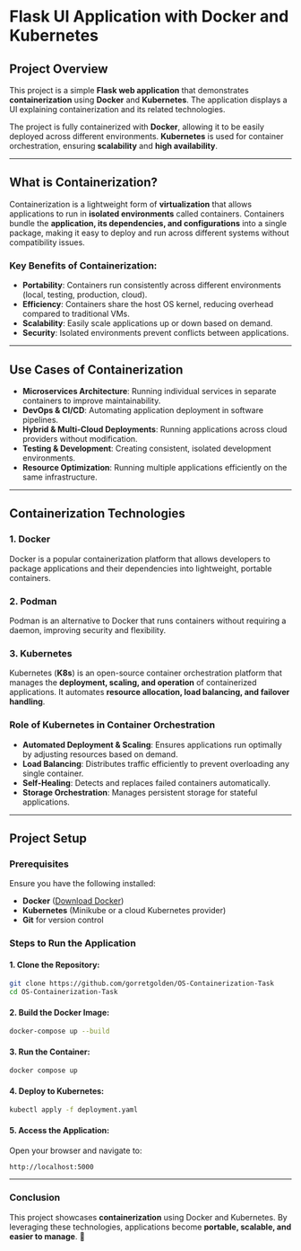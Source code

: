# Flask UI Application with Docker and Kubernetes

## Project Overview

This project is a simple **Flask web application** that demonstrates **containerization** using **Docker** and **Kubernetes**. The application displays a UI explaining containerization and its related technologies.

The project is fully containerized with **Docker**, allowing it to be easily deployed across different environments. **Kubernetes** is used for container orchestration, ensuring **scalability** and **high availability**.

---

## What is Containerization?

Containerization is a lightweight form of **virtualization** that allows applications to run in **isolated environments** called containers. Containers bundle the **application, its dependencies, and configurations** into a single package, making it easy to deploy and run across different systems without compatibility issues.

### **Key Benefits of Containerization:**

- **Portability**: Containers run consistently across different environments (local, testing, production, cloud).
- **Efficiency**: Containers share the host OS kernel, reducing overhead compared to traditional VMs.
- **Scalability**: Easily scale applications up or down based on demand.
- **Security**: Isolated environments prevent conflicts between applications.

---

## Use Cases of Containerization

- **Microservices Architecture**: Running individual services in separate containers to improve maintainability.
- **DevOps & CI/CD**: Automating application deployment in software pipelines.
- **Hybrid & Multi-Cloud Deployments**: Running applications across cloud providers without modification.
- **Testing & Development**: Creating consistent, isolated development environments.
- **Resource Optimization**: Running multiple applications efficiently on the same infrastructure.

---

## Containerization Technologies

### **1. Docker**
Docker is a popular containerization platform that allows developers to package applications and their dependencies into lightweight, portable containers.

### **2. Podman**
Podman is an alternative to Docker that runs containers without requiring a daemon, improving security and flexibility.

### **3. Kubernetes**
Kubernetes (**K8s**) is an open-source container orchestration platform that manages the **deployment, scaling, and operation** of containerized applications. It automates **resource allocation, load balancing, and failover handling**.

### **Role of Kubernetes in Container Orchestration**

- **Automated Deployment & Scaling**: Ensures applications run optimally by adjusting resources based on demand.
- **Load Balancing**: Distributes traffic efficiently to prevent overloading any single container.
- **Self-Healing**: Detects and replaces failed containers automatically.
- **Storage Orchestration**: Manages persistent storage for stateful applications.

---

## Project Setup

### **Prerequisites**

Ensure you have the following installed:

- **Docker** ([Download Docker](https://www.docker.com/get-started))
- **Kubernetes** (Minikube or a cloud Kubernetes provider)
- **Git** for version control

### **Steps to Run the Application**

#### **1. Clone the Repository:**
```sh
git clone https://github.com/gorretgolden/OS-Containerization-Task
cd OS-Containerization-Task
```

#### **2. Build the Docker Image:**
```sh
docker-compose up --build
```

#### **3. Run the Container:**
```sh
docker compose up
```

#### **4. Deploy to Kubernetes:**
```sh
kubectl apply -f deployment.yaml
```

#### **5. Access the Application:**
Open your browser and navigate to:
```
http://localhost:5000
```

---

### **Conclusion**
This project showcases **containerization** using Docker and Kubernetes. By leveraging these technologies, applications become **portable, scalable, and easier to manage**. 🚀

